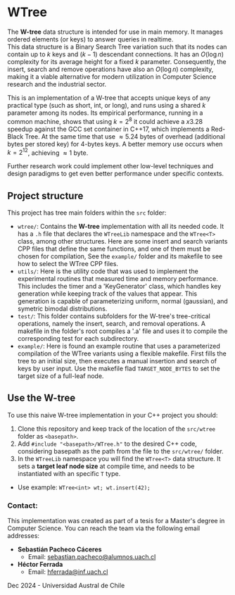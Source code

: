 # WTree
The **W-tree** data structure is intended for use in main memory. It manages ordered elements (or keys) to answer queries in realtime.\
This data structure is a Binary Search Tree variation such that its nodes can contain up to $k$ keys and $(k-1)$ descendant connections. It has an $O(\log n)$ complexity for its average height for a fixed $k$ parameter. Consequently, the insert, search and remove operations have also an $O(\log n)$ complexity, making it a viable alternative for modern utilization in Computer Science research and the industrial sector.

This is an implementation of a W-tree that accepts unique keys of any practical type (such as short, int, or long), and runs using a shared $k$ parameter among its nodes.
Its empirical performance, running in a common machine, shows that using $k=2^8$ it could achieve a $x3.28$ speedup against the GCC set container in C++17, which implements a Red-Black Tree. At the same time that use $\approx 5.24$ bytes of overhead (additional bytes per stored key) for 4-bytes keys.
A better memory use occurs when $k=2^{12}$, achieving $\approx 1$ byte.

Further research work could implement other low-level techniques and design paradigms to get even better performance under specific contexts.

## Project structure

This project has tree main folders within the `src` folder:
- `wtree/`: Contains the **W-tree** implementation with all its needed code. It has a `.h` file that declares the `WTreeLib` namespace and the `WTree<T>` class, among other structures. Here are some insert and search variants CPP files that define the same functions, and one of them must be chosen for compilation, See the `example/` folder and its makefile to see how to select the WTree CPP files.
- `utils/`: Here is the utility code that was used to implement the experimental routines that measured time and memory performance. This includes the timer and a 'KeyGenerator' class, which handles key generation while keeping track of the values that appear. This generation is capable of parameterizing uniform, normal (gaussian), and symetric bimodal distributions.
- `test/`: This folder contains subfolders for the W-tree's tree-critical operations, namely the insert, search, and removal operations. A makefile in the folder's root compiles a '.a' file and uses it to compile the corresponding test for each subdirectory.
- `example/`: Here is found an example routine that uses a parameterized compilation of the WTree variants using a flexible makefile. First fills the tree to an initial size, then executes a manual insertion and search of keys by user input. Use the makefile flad `TARGET_NODE_BYTES` to set the target size of a full-leaf node.

## Use the W-tree

To use this naive W-tree implementation in your C++ project you should:
1. Clone this repository and keep track of the location of the `src/wtree` folder as `<basepath>`.
2. Add `#include "<basepath>/WTree.h"` to the desired C++ code, considering basepath as the path from the file to the `src/wtree/` folder.
3. In the `WTreeLib` namespace you will find the `WTree<T>` data structure. It sets a **target leaf node size** at compile time, and needs to be instantiated with an specific `T` type.

- Use example: `WTree<int> wt; wt.insert(42);`

### Contact:
This implementation was created as part of a tesis for a Master's degree in Computer Science. You can reach the team via the following email addresses:

- **Sebastián Pacheco Cáceres**
  - Email: [sebastian.pacheco@alumnos.uach.cl](mailto:sebastian.pacheco@alumnos.uach.cl) 
- **Héctor Ferrada**
  - Email: [hferrada@inf.uach.cl](mailto:hferrada@inf.uach.cl) 

Dec 2024 - Universidad Austral de Chile